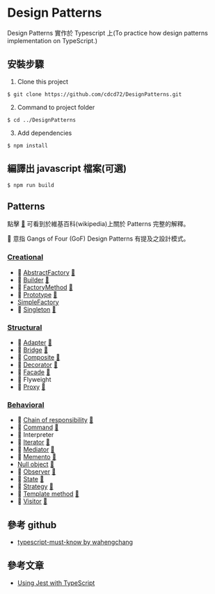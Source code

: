 # Design Patterns
Design Patterns 實作於 Typescript 上(To practice how design patterns implementation on TypeScript.)

## 安裝步驟
 1. Clone this project
 ```
 $ git clone https://github.com/cdcd72/DesignPatterns.git
 ```
 2. Command to project folder
 ```
 $ cd ../DesignPatterns
 ```
 3. Add dependencies
 ```
 $ npm install
 ```

## 編譯出 javascript 檔案(可選)
```
$ npm run build
```

## Patterns
點擊 [:notebook:](http://en.wikipedia.org/wiki/Software_design_pattern) 可看到於維基百科(wikipedia)上關於 Patterns 完整的解釋。  

:bookmark: 意指 Gangs of Four (GoF) Design Patterns 有提及之設計模式。

### [Creational](Creational)

* :bookmark: [AbstractFactory](Creational/AbstractFactory) [:notebook:](https://en.wikipedia.org/wiki/Abstract_factory_pattern) 
* :bookmark: [Builder](Creational/Builder) [:notebook:](https://en.wikipedia.org/wiki/Builder_pattern) 
* :bookmark: [FactoryMethod](Creational/FactoryMethod) [:notebook:](https://en.wikipedia.org/wiki/Factory_method_pattern) 
* :bookmark: [Prototype](Creational/Prototype) [:notebook:](https://en.wikipedia.org/wiki/Prototype_pattern) 
* [SimpleFactory](Creational/SimpleFactory) 
* :bookmark: [Singleton](Creational/Singleton) [:notebook:](https://en.wikipedia.org/wiki/Singleton_pattern) 

### [Structural](Structural)

* :bookmark: [Adapter](Structural/Adapter) [:notebook:](https://en.wikipedia.org/wiki/Adapter_pattern) 
* :bookmark: [Bridge](Structural/Bridge) [:notebook:](https://en.wikipedia.org/wiki/Bridge_pattern) 
* :bookmark: [Composite](Structural/Composite) [:notebook:](https://en.wikipedia.org/wiki/Composite_pattern)
* :bookmark: [Decorator](Structural/Decorator) [:notebook:](https://en.wikipedia.org/wiki/Decorator_pattern) 
* :bookmark: [Facade](Structural/Facade) [:notebook:](https://en.wikipedia.org/wiki/Facade_pattern) 
* :bookmark: Flyweight 
* :bookmark: [Proxy](Structural/Proxy) [:notebook:](https://en.wikipedia.org/wiki/Proxy_pattern) 

### [Behavioral](Behavioral)

* :bookmark: [Chain of responsibility](Behavioral/ChainOfResponsibility) [:notebook:](https://en.wikipedia.org/wiki/Chain-of-responsibility_pattern) 
* :bookmark: [Command](Behavioral/Command) [:notebook:](https://en.wikipedia.org/wiki/Command_pattern)
* :bookmark: Interpreter 
* :bookmark: [Iterator](Behavioral/Iterator) [:notebook:](https://en.wikipedia.org/wiki/Iterator_pattern) 
* :bookmark: [Mediator](Behavioral/Mediator) [:notebook:](https://en.wikipedia.org/wiki/Mediator_pattern) 
* :bookmark: [Memento](Behavioral/Memento) [:notebook:](https://en.wikipedia.org/wiki/Memento_pattern) 
* [Null object](Behavioral/NullObject) [:notebook:](https://en.wikipedia.org/wiki/Null_object_pattern) 
* :bookmark: [Observer](Behavioral/Observer) [:notebook:](https://en.wikipedia.org/wiki/Observer_pattern) 
* :bookmark: [State](Behavioral/State) [:notebook:](https://en.wikipedia.org/wiki/State_pattern) 
* :bookmark: [Strategy](Behavioral/Strategy) [:notebook:](https://en.wikipedia.org/wiki/Strategy_pattern) 
* :bookmark: [Template method](Behavioral/TemplateMethod) [:notebook:](https://en.wikipedia.org/wiki/Template_method_pattern) 
* :bookmark: [Visitor](Behavioral/Visitor) [:notebook:](https://en.wikipedia.org/wiki/Visitor_pattern) 

## 參考 github
 - [typescript-must-know by wahengchang](https://github.com/wahengchang/typescript-must-know)
 
## 參考文章
 - [Using Jest with TypeScript](https://basarat.gitbooks.io/typescript/docs/testing/jest.html)
